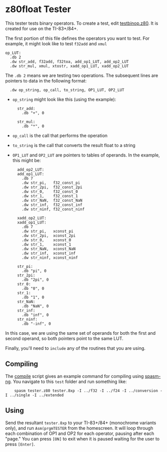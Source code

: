 # z80float Tester
This tester tests binary operators. To create a test, edit [testbinop.z80](testbinop.z80). It is created for use on the TI-83+/84+.

The first portion of this file defines the operators you want to test.
For example, it might look like to test `f32add` and `xmul`

```
op_LUT:
  .db 2
  .dw str_add, f32add, f32toa, add_op1_LUT, add_op2_LUT
  .dw str_mul, xmul, xtostr, xadd_op1_LUT, xadd_op2_LUT
```

The `.db 2` means we are testing two operations.
The subsequent lines are pointers to data in the following format:

```
  .dw op_string, op_call, to_string, OP1_LUT, OP2_LUT
```

* `op_string` might look like this (using the example):

        str_add:
          .db "+", 0

        str_mul:
          .db "*", 0

* `op_call` is the call that performs the operation
* `to_string` is the call that converts the result float to a string
* `OP1_LUT` and `OP2_LUT` are pointers to tables of operands. In the example,
  this might be:

        add_op2_LUT:
        add_op1_LUT:
          .db 7
          .dw str_pi,   f32_const_pi
          .dw str_2pi,  f32_const_2pi
          .dw str_0,    f32_const_0
          .dw str_1,    f32_const_1
          .dw str_NaN,  f32_const_NaN
          .dw str_inf,  f32_const_inf
          .dw str_ninf, f32_const_ninf

        xadd_op2_LUT:
        xadd_op1_LUT:
          .db 7
          .dw str_pi,   xconst_pi
          .dw str_2pi,  xconst_2pi
          .dw str_0,    xconst_0
          .dw str_1,    xconst_1
          .dw str_NaN,  xconst_NaN
          .dw str_inf,  xconst_inf
          .dw str_ninf, xconst_ninf

        str_pi:
          .db "pi", 0
        str_2pi:
          .db "2pi", 0
        str_0:
          .db "0", 0
        str_1:
          .db "1", 0
        str_NaN:
          .db "NaN", 0
        str_inf:
          .db "inf", 0
        str_ninf:
          .db "-inf", 0

 In this case, we are using the same set of operands for both the first and
 second operand, so both pointers point to the same LUT.

Finally, you'll need to `include` any of the routines that you are using.

## Compiling
The [compile](compile) script gives an example command for compiling using
[spasm-ng](https://github.com/alberthdev/spasm-ng). You navigate to this `test`
folder and run something like:

        spasm tester.z80 tester.8xp -I ../f32 -I ../f24 -I ../conversion -I ../single -I ../extended

## Using
Send the resultant `tester.8xp` to your TI-83+/84+ (monochrome variants only),
and run `Asm(prgmTESTER` from the homescreen. It will loop through each
combination of OP1 and OP2 for each operator, pausing after each "page." You can
press `[ON]` to exit when it is paused waiting for the user to press `[Enter]`.
